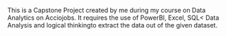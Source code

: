 This is a Capstone Project created by me during my course on Data Analytics on Acciojobs. It requires the use of PowerBI, Excel, SQL< Data Analysis and logical thinkingto extract the data out of the given dataset. 
